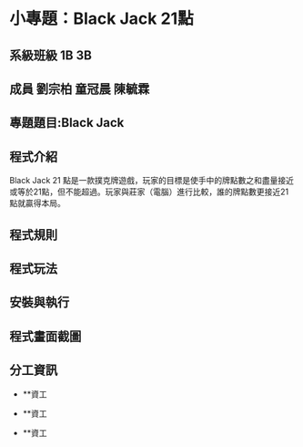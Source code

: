 # 小專題：Black Jack 21點

## 系級班級 1B 3B 

## 成員 劉宗柏 童冠晨 陳毓霖

## 專題題目:Black Jack
## 程式介紹
Black Jack 21 點是一款撲克牌遊戲，玩家的目標是使手中的牌點數之和盡量接近或等於21點，但不能超過。玩家與莊家（電腦）進行比較，誰的牌點數更接近21點就贏得本局。

## 程式規則


## 程式玩法


## 安裝與執行


## 程式畫面截圖


## 分工資訊
- **資工

- **資工

- **資工
  


